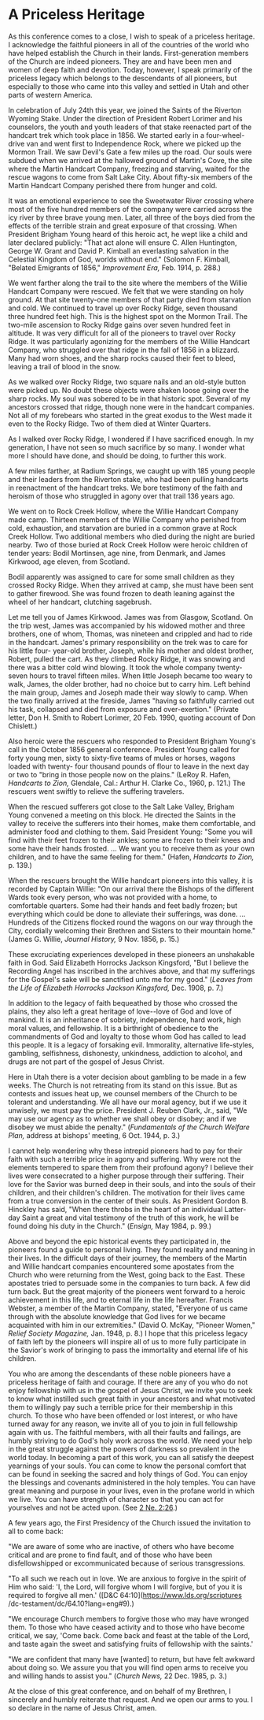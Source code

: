 # A Priceless Heritage

As this conference comes to a close, I wish to speak of a priceless heritage.
I acknowledge the faithful pioneers in all of the countries of the world who
have helped establish the Church in their lands. First-generation members of
the Church are indeed pioneers. They are and have been men and women of deep
faith and devotion. Today, however, I speak primarily of the priceless legacy
which belongs to the descendants of all pioneers, but especially to those who
came into this valley and settled in Utah and other parts of western America.

In celebration of July 24th this year, we joined the Saints of the Riverton
Wyoming Stake. Under the direction of President Robert Lorimer and his
counselors, the youth and youth leaders of that stake reenacted part of the
handcart trek which took place in 1856. We started early in a four-wheel-drive
van and went first to Independence Rock, where we picked up the Mormon Trail.
We saw Devil's Gate a few miles up the road. Our souls were subdued when we
arrived at the hallowed ground of Martin's Cove, the site where the Martin
Handcart Company, freezing and starving, waited for the rescue wagons to come
from Salt Lake City. About fifty-six members of the Martin Handcart Company
perished there from hunger and cold.

It was an emotional experience to see the Sweetwater River crossing where most
of the five hundred members of the company were carried across the icy river
by three brave young men. Later, all three of the boys died from the effects
of the terrible strain and great exposure of that crossing. When President
Brigham Young heard of this heroic act, he wept like a child and later
declared publicly: "That act alone will ensure C. Allen Huntington, George W.
Grant and David P. Kimball an everlasting salvation in the Celestial Kingdom
of God, worlds without end." (Solomon F. Kimball, "Belated Emigrants of 1856,"
_Improvement Era,_ Feb. 1914, p. 288.)

We went farther along the trail to the site where the members of the Willie
Handcart Company were rescued. We felt that we were standing on holy ground.
At that site twenty-one members of that party died from starvation and cold.
We continued to travel up over Rocky Ridge, seven thousand three hundred feet
high. This is the highest spot on the Mormon Trail. The two-mile ascension to
Rocky Ridge gains over seven hundred feet in altitude. It was very difficult
for all of the pioneers to travel over Rocky Ridge. It was particularly
agonizing for the members of the Willie Handcart Company, who struggled over
that ridge in the fall of 1856 in a blizzard. Many had worn shoes, and the
sharp rocks caused their feet to bleed, leaving a trail of blood in the snow.

As we walked over Rocky Ridge, two square nails and an old-style button were
picked up. No doubt these objects were shaken loose going over the sharp
rocks. My soul was sobered to be in that historic spot. Several of my
ancestors crossed that ridge, though none were in the handcart companies. Not
all of my forebears who started in the great exodus to the West made it even
to the Rocky Ridge. Two of them died at Winter Quarters.

As I walked over Rocky Ridge, I wondered if I have sacrificed enough. In my
generation, I have not seen so much sacrifice by so many. I wonder what more I
should have done, and should be doing, to further this work.

A few miles farther, at Radium Springs, we caught up with 185 young people and
their leaders from the Riverton stake, who had been pulling handcarts in
reenactment of the handcart treks. We bore testimony of the faith and heroism
of those who struggled in agony over that trail 136 years ago.

We went on to Rock Creek Hollow, where the Willie Handcart Company made camp.
Thirteen members of the Willie Company who perished from cold, exhaustion, and
starvation are buried in a common grave at Rock Creek Hollow. Two additional
members who died during the night are buried nearby. Two of those buried at
Rock Creek Hollow were heroic children of tender years: Bodil Mortinsen, age
nine, from Denmark, and James Kirkwood, age eleven, from Scotland.

Bodil apparently was assigned to care for some small children as they crossed
Rocky Ridge. When they arrived at camp, she must have been sent to gather
firewood. She was found frozen to death leaning against the wheel of her
handcart, clutching sagebrush.

Let me tell you of James Kirkwood. James was from Glasgow, Scotland. On the
trip west, James was accompanied by his widowed mother and three brothers, one
of whom, Thomas, was nineteen and crippled and had to ride in the handcart.
James's primary responsibility on the trek was to care for his little four-
year-old brother, Joseph, while his mother and oldest brother, Robert, pulled
the cart. As they climbed Rocky Ridge, it was snowing and there was a bitter
cold wind blowing. It took the whole company twenty-seven hours to travel
fifteen miles. When little Joseph became too weary to walk, James, the older
brother, had no choice but to carry him. Left behind the main group, James and
Joseph made their way slowly to camp. When the two finally arrived at the
fireside, James "having so faithfully carried out his task, collapsed and died
from exposure and over-exertion." (Private letter, Don H. Smith to Robert
Lorimer, 20 Feb. 1990, quoting account of Don Chislett.)

Also heroic were the rescuers who responded to President Brigham Young's call
in the October 1856 general conference. President Young called for forty young
men, sixty to sixty-five teams of mules or horses, wagons loaded with twenty-
four thousand pounds of flour to leave in the next day or two to "bring in
those people now on the plains." (LeRoy R. Hafen, _Handcarts to Zion,_
Glendale, Cal.: Arthur H. Clarke Co., 1960, p. 121.) The rescuers went swiftly
to relieve the suffering travelers.

When the rescued sufferers got close to the Salt Lake Valley, Brigham Young
convened a meeting on this block. He directed the Saints in the valley to
receive the sufferers into their homes, make them comfortable, and administer
food and clothing to them. Said President Young: "Some you will find with
their feet frozen to their ankles; some are frozen to their knees and some
have their hands frosted. ... We want you to receive them as your own children,
and to have the same feeling for them." (Hafen, _Handcarts to Zion,_ p. 139.)

When the rescuers brought the Willie handcart pioneers into this valley, it is
recorded by Captain Willie: "On our arrival there the Bishops of the different
Wards took every person, who was not provided with a home, to comfortable
quarters. Some had their hands and feet badly frozen; but everything which
could be done to alleviate their sufferings, was done. ... Hundreds of the
Citizens flocked round the wagons on our way through the City, cordially
welcoming their Brethren and Sisters to their mountain home." (James G.
Willie, _Journal History,_ 9 Nov. 1856, p. 15.)

These excruciating experiences developed in these pioneers an unshakable faith
in God. Said Elizabeth Horrocks Jackson Kingsford, "But I believe the
Recording Angel has inscribed in the archives above, and that my sufferings
for the Gospel's sake will be sanctified unto me for my good." (_Leaves from
the Life of Elizabeth Horrocks Jackson Kingsford,_ Dec. 1908, p. 7.)

In addition to the legacy of faith bequeathed by those who crossed the plains,
they also left a great heritage of love--love of God and love of mankind. It
is an inheritance of sobriety, independence, hard work, high moral values, and
fellowship. It is a birthright of obedience to the commandments of God and
loyalty to those whom God has called to lead this people. It is a legacy of
forsaking evil. Immorality, alternative life-styles, gambling, selfishness,
dishonesty, unkindness, addiction to alcohol, and drugs are not part of the
gospel of Jesus Christ.

Here in Utah there is a voter decision about gambling to be made in a few
weeks. The Church is not retreating from its stand on this issue. But as
contests and issues heat up, we counsel members of the Church to be tolerant
and understanding. We all have our moral agency, but if we use it unwisely, we
must pay the price. President J. Reuben Clark, Jr., said, "We may use our
agency as to whether we shall obey or disobey; and if we disobey we must abide
the penalty." (_Fundamentals of the Church Welfare Plan,_ address at bishops'
meeting, 6 Oct. 1944, p. 3.)

I cannot help wondering why these intrepid pioneers had to pay for their faith
with such a terrible price in agony and suffering. Why were not the elements
tempered to spare them from their profound agony? I believe their lives were
consecrated to a higher purpose through their suffering. Their love for the
Savior was burned deep in their souls, and into the souls of their children,
and their children's children. The motivation for their lives came from a true
conversion in the center of their souls. As President Gordon B. Hinckley has
said, "When there throbs in the heart of an individual Latter-day Saint a
great and vital testimony of the truth of this work, he will be found doing
his duty in the Church." (_Ensign,_ May 1984, p. 99.)

Above and beyond the epic historical events they participated in, the pioneers
found a guide to personal living. They found reality and meaning in their
lives. In the difficult days of their journey, the members of the Martin and
Willie handcart companies encountered some apostates from the Church who were
returning from the West, going back to the East. These apostates tried to
persuade some in the companies to turn back. A few did turn back. But the
great majority of the pioneers went forward to a heroic achievement in this
life, and to eternal life in the life hereafter. Francis Webster, a member of
the Martin Company, stated, "Everyone of us came through with the absolute
knowledge that God lives for we became acquainted with him in our
extremities." (David O. McKay, "Pioneer Women," _Relief Society Magazine,_
Jan. 1948, p. 8.) I hope that this priceless legacy of faith left by the
pioneers will inspire all of us to more fully participate in the Savior's work
of bringing to pass the immortality and eternal life of his children.

You who are among the descendants of these noble pioneers have a priceless
heritage of faith and courage. If there are any of you who do not enjoy
fellowship with us in the gospel of Jesus Christ, we invite you to seek to
know what instilled such great faith in your ancestors and what motivated them
to willingly pay such a terrible price for their membership in this church. To
those who have been offended or lost interest, or who have turned away for any
reason, we invite all of you to join in full fellowship again with us. The
faithful members, with all their faults and failings, are humbly striving to
do God's holy work across the world. We need your help in the great struggle
against the powers of darkness so prevalent in the world today. In becoming a
part of this work, you can all satisfy the deepest yearnings of your souls.
You can come to know the personal comfort that can be found in seeking the
sacred and holy things of God. You can enjoy the blessings and covenants
administered in the holy temples. You can have great meaning and purpose in
your lives, even in the profane world in which we live. You can have strength
of character so that you can act for yourselves and not be acted upon. (See [2
Ne. 2:26](https://www.lds.org/scriptures/bofm/2-ne/2.26?lang=eng#25).)

A few years ago, the First Presidency of the Church issued the invitation to
all to come back:

"We are aware of some who are inactive, of others who have become critical and
are prone to find fault, and of those who have been disfellowshipped or
excommunicated because of serious transgressions.

"To all such we reach out in love. We are anxious to forgive in the spirit of
Him who said: 'I, the Lord, will forgive whom I will forgive, but of you it is
required to forgive all men.' ([D&amp;C 64:10](https://www.lds.org/scriptures
/dc-testament/dc/64.10?lang=eng#9).)

"We encourage Church members to forgive those who may have wronged them. To
those who have ceased activity and to those who have become critical, we say,
'Come back. Come back and feast at the table of the Lord, and taste again the
sweet and satisfying fruits of fellowship with the saints.'

"We are confident that many have [wanted] to return, but have felt awkward
about doing so. We assure you that you will find open arms to receive you and
willing hands to assist you." (_Church News,_ 22 Dec. 1985, p. 3.)

At the close of this great conference, and on behalf of my Brethren, I
sincerely and humbly reiterate that request. And we open our arms to you. I so
declare in the name of Jesus Christ, amen.

